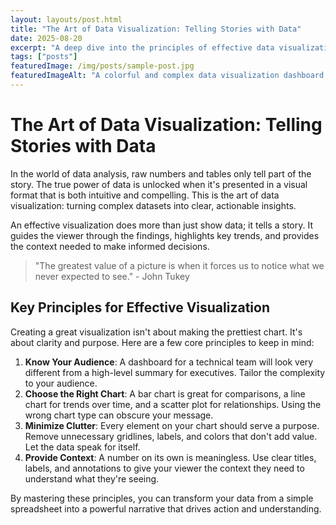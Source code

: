 ```yaml
---
layout: layouts/post.html
title: "The Art of Data Visualization: Telling Stories with Data"
date: 2025-08-20
excerpt: "A deep dive into the principles of effective data visualization and how to choose the right chart for your story."
tags: ["posts"]
featuredImage: /img/posts/sample-post.jpg
featuredImageAlt: "A colorful and complex data visualization dashboard."
---
```

# The Art of Data Visualization: Telling Stories with Data

In the world of data analysis, raw numbers and tables only tell part of the story. The true power of data is unlocked when it's presented in a visual format that is both intuitive and compelling. This is the art of data visualization: turning complex datasets into clear, actionable insights.

An effective visualization does more than just show data; it tells a story. It guides the viewer through the findings, highlights key trends, and provides the context needed to make informed decisions.

> "The greatest value of a picture is when it forces us to notice what we never expected to see." - John Tukey

## Key Principles for Effective Visualization

Creating a great visualization isn't about making the prettiest chart. It's about clarity and purpose. Here are a few core principles to keep in mind:

1.  **Know Your Audience**: A dashboard for a technical team will look very different from a high-level summary for executives. Tailor the complexity to your audience.
2.  **Choose the Right Chart**: A bar chart is great for comparisons, a line chart for trends over time, and a scatter plot for relationships. Using the wrong chart type can obscure your message.
3.  **Minimize Clutter**: Every element on your chart should serve a purpose. Remove unnecessary gridlines, labels, and colors that don't add value. Let the data speak for itself.
4.  **Provide Context**: A number on its own is meaningless. Use clear titles, labels, and annotations to give your viewer the context they need to understand what they're seeing.

By mastering these principles, you can transform your data from a simple spreadsheet into a powerful narrative that drives action and understanding.